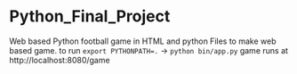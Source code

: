 # Python_Final_Project
Web based Python football game in HTML and python
Files to make web based game. to run ``export PYTHONPATH=.`` -> ``python bin/app.py``
game runs at http://localhost:8080/game
